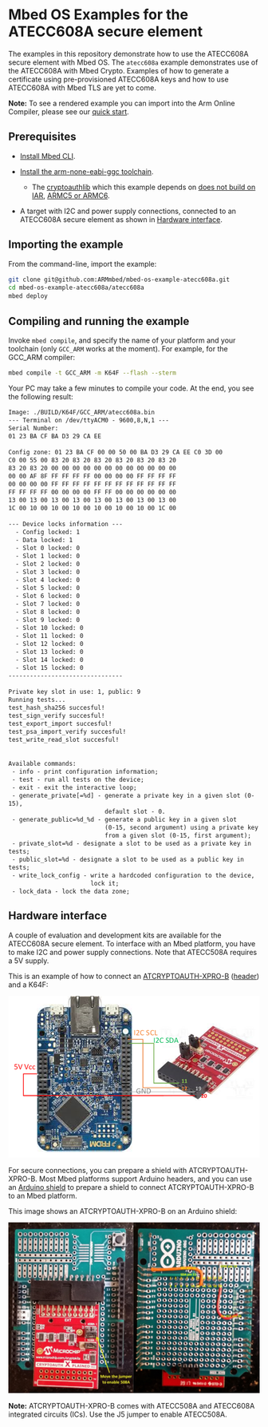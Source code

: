 # Mbed OS Examples for the ATECC608A secure element

The examples in this repository demonstrate how to use the ATECC608A secure element with Mbed OS. The `atecc608a` example demonstrates use of the ATECC608A with Mbed Crypto. Examples of how to generate a certificate using pre-provisioned ATECC608A keys and how to use ATECC608A with Mbed TLS are yet to come.

<span class="notes">**Note:** To see a rendered example you can import into the Arm Online Compiler, please see our [quick start](https://os.mbed.com/docs/mbed-os/latest/quick-start/online-with-the-online-compiler.html#importing-the-code).</span>

## Prerequisites

* [Install Mbed CLI](https://os.mbed.com/docs/mbed-os/latest/tools/installation-and-setup.html).

* [Install the arm-none-eabi-ggc toolchain](https://developer.arm.com/tools-and-software/open-source-software/developer-tools/gnu-toolchain/gnu-rm/downloads).
  - The [cryptoauthlib](https://github.com/MicrochipTech/cryptoauthlib) which
    this example depends on [does not build on
    IAR](https://github.com/ARMmbed/mbed-os-example-atecc608a/issues/15),
    [ARMC5 or
    ARMC6](https://github.com/ARMmbed/mbed-os-example-atecc608a/issues/16).

* A target with I2C and power supply connections, connected to an ATECC608A secure element as shown in [Hardware interface](#hardware-interface).


## Importing the example

From the command-line, import the example:

```sh
git clone git@github.com:ARMmbed/mbed-os-example-atecc608a.git
cd mbed-os-example-atecc608a/atecc608a
mbed deploy
```

## Compiling and running the example

Invoke `mbed compile`, and specify the name of your platform and your toolchain
(only `GCC_ARM` works at the moment). For example, for the GCC_ARM compiler:

```sh
mbed compile -t GCC_ARM -m K64F --flash --sterm
```

Your PC may take a few minutes to compile your code. At the end, you see the following result:

```
Image: ./BUILD/K64F/GCC_ARM/atecc608a.bin
--- Terminal on /dev/ttyACM0 - 9600,8,N,1 ---
Serial Number:
01 23 BA CF BA D3 29 CA EE

Config zone: 01 23 BA CF 00 00 50 00 BA D3 29 CA EE C0 3D 00
C0 00 55 00 83 20 83 20 83 20 83 20 83 20 83 20
83 20 83 20 00 00 00 00 00 00 00 00 00 00 00 00
00 00 AF 8F FF FF FF FF 00 00 00 00 FF FF FF FF
00 00 00 00 FF FF FF FF FF FF FF FF FF FF FF FF
FF FF FF FF 00 00 00 00 FF FF 00 00 00 00 00 00
13 00 13 00 13 00 13 00 13 00 13 00 13 00 13 00
1C 00 10 00 10 00 10 00 10 00 10 00 10 00 1C 00

--- Device locks information ---
  - Config locked: 1
  - Data locked: 1
  - Slot 0 locked: 0
  - Slot 1 locked: 0
  - Slot 2 locked: 0
  - Slot 3 locked: 0
  - Slot 4 locked: 0
  - Slot 5 locked: 0
  - Slot 6 locked: 0
  - Slot 7 locked: 0
  - Slot 8 locked: 0
  - Slot 9 locked: 0
  - Slot 10 locked: 0
  - Slot 11 locked: 0
  - Slot 12 locked: 0
  - Slot 13 locked: 0
  - Slot 14 locked: 0
  - Slot 15 locked: 0
--------------------------------

Private key slot in use: 1, public: 9
Running tests...
test_hash_sha256 succesful!
test_sign_verify succesful!
test_export_import succesful!
test_psa_import_verify succesful!
test_write_read_slot succesful!


Available commands:
 - info - print configuration information;
 - test - run all tests on the device;
 - exit - exit the interactive loop;
 - generate_private[=%d] - generate a private key in a given slot (0-15),
                           default slot - 0.
 - generate_public=%d_%d - generate a public key in a given slot
                           (0-15, second argument) using a private key
                           from a given slot (0-15, first argument);
 - private_slot=%d - designate a slot to be used as a private key in tests;
 - public_slot=%d - designate a slot to be used as a public key in tests;
 - write_lock_config - write a hardcoded configuration to the device,
                       lock it;
 - lock_data - lock the data zone;
```

## Hardware interface

A couple of evaluation and development kits are available for the ATECC608A secure element.
To interface with an Mbed platform, you have to make I2C and power supply connections. Note that ATECC508A requires a 5V supply.

This is an example of how to connect an
[ATCRYPTOAUTH-XPRO-B](http://www.microchip.com/DevelopmentTools/ProductDetails.aspx?PartNO=ATCRYPTOAUTH-XPRO-B)
([header](http://ww1.microchip.com/downloads/en/DeviceDoc/CryptoAuth-XPRO-B_design_documentation.pdf))
and a K64F:

![ATCRYPTOAUTH-XPRO-B-K64F](ATCRYPTOAUTH-XPRO-B-K64F2.jpg)

For secure connections, you can prepare a shield with ATCRYPTOAUTH-XPRO-B. Most
Mbed platforms support Arduino headers, and you can use an [Arduino
shield](https://store.arduino.cc/usa/arduino-mega-proto-shield-rev3-pcb) to prepare a shield to connect ATCRYPTOAUTH-XPRO-B to an Mbed platform.

This image shows an ATCRYPTOAUTH-XPRO-B on an Arduino shield:

![ATCRYPTOAUTH-XPRO-B-Shield](ATCRYPTOAUTH-XPRO-B-Shield.jpg)

<span class="notes">**Note:** ATCRYPTOAUTH-XPRO-B comes with ATECC508A and ATECC608A integrated circuits (ICs). Use the J5 jumper to enable ATECC508A.</span>
